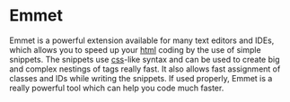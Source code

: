 # Emmet

Emmet is a powerful extension available for many text editors and IDEs, which allows you to speed up your [html](html.md) coding by the use of simple snippets. The snippets use [css](css.md)-like syntax and can be used to create big and complex nestings of tags really fast. It also allows fast assignment of classes and IDs while writing the snippets. If used properly, Emmet is a really powerful tool which can help you code much faster.